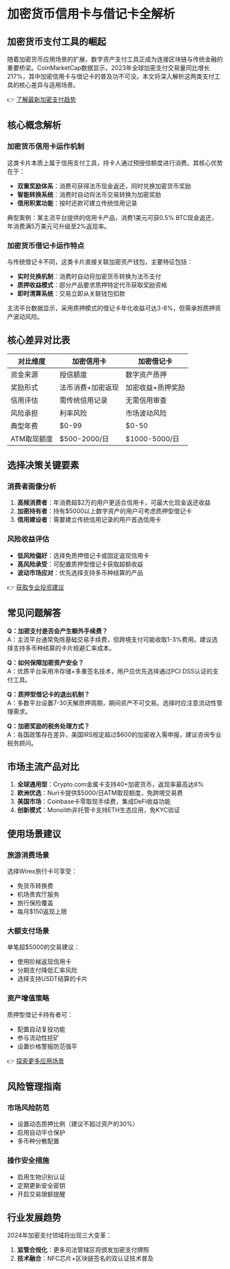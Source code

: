 # 加密货币信用卡与借记卡全解析

## 加密货币支付工具的崛起
随着加密货币应用场景的扩展，数字资产支付工具正成为连接区块链与传统金融的重要桥梁。CoinMarketCap数据显示，2023年全球加密支付交易量同比增长217%，其中加密信用卡与借记卡的普及功不可没。本文将深入解析这两类支付工具的核心差异与适用场景。

👉 [了解最新加密支付趋势](https://bit.ly/okx_welcome)

## 核心概念解析

### 加密货币信用卡运作机制
这类卡片本质上属于信用支付工具，持卡人通过预授信额度进行消费。其核心优势在于：
- **双重奖励体系**：消费可获得法币现金返还，同时兑换加密货币奖励
- **智能转换系统**：消费时自动将法币交易转换为加密奖励
- **信用积累功能**：按时还款可建立传统信用记录

典型案例：某主流平台提供的信用卡产品，消费1美元可获0.5% BTC现金返还，年消费满5万美元可升级至2%返现率。

### 加密货币借记卡运作特点
与传统借记卡不同，这类卡片直接关联加密资产钱包，主要特征包括：
- **实时兑换机制**：消费时自动将加密货币转换为法币支付
- **质押收益模式**：部分产品要求质押特定代币获取奖励资格
- **即时清算系统**：交易立即从关联钱包扣款

主流平台数据显示，采用质押模式的借记卡年化收益可达3-8%，但需承担质押资产波动风险。

## 核心差异对比表

| 对比维度        | 加密信用卡                | 加密借记卡                |
|-----------------|--------------------------|--------------------------|
| 资金来源        | 授信额度                 | 数字资产质押             |
| 奖励形式        | 法币消费+加密返现        | 加密收益+质押奖励        |
| 信用评估        | 需传统信用记录           | 无需信用审查             |
| 风险承担        | 利率风险                 | 市场波动风险             |
| 典型年费        | $0-99                    | $0-50                    |
| ATM取现额度     | $500-2000/日             | $1000-5000/日            |

## 选择决策关键要素

### 消费者画像分析
1. **高频消费者**：年消费超$2万的用户更适合信用卡，可最大化现金返还收益
2. **加密持有者**：持有$5000以上数字资产的用户可考虑质押型借记卡
3. **信用建设者**：需要建立传统信用记录的用户首选信用卡

### 风险收益评估
- **低风险偏好**：选择免质押借记卡或固定返现信用卡
- **高风险承受**：可配置质押型借记卡获取超额收益
- **波动市场应对**：优先选择支持多币种结算的产品

👉 [获取专业投资建议](https://bit.ly/okx_welcome)

## 常见问题解答

**Q：加密支付是否会产生额外手续费？**  
A：主流平台通常免除基础交易手续费，但跨境支付可能收取1-3%费用。建议选择支持多币种结算的卡片规避汇率成本。

**Q：如何保障加密资产安全？**  
A：优质平台采用冷存储+多重签名技术，用户应优先选择通过PCI DSS认证的支付工具。

**Q：质押型借记卡的退出机制？**  
A：多数平台设置7-30天解质押周期，期间资产不可交易。选择时应注意流动性管理需求。

**Q：加密奖励的税务处理方式？**  
A：各国政策存在差异，美国IRS规定超过$600的加密收入需申报，建议咨询专业税务顾问。

## 市场主流产品对比

1. **全球通用型**：Crypto.com金属卡支持40+加密货币，返现率最高达8%
2. **欧洲优选**：Nuri卡提供$5000/日ATM取现额度，免跨境交易费
3. **美国市场**：Coinbase卡零取现手续费，集成DeFi收益功能
4. **创新模式**：Monolith非托管卡支持ETH生态应用，免KYC验证

## 使用场景建议

### 旅游消费场景
选择Wirex旅行卡可享受：
- 免货币转换费
- 机场贵宾厅服务
- 旅行保险覆盖
- 每月$150返现上限

### 大额支付场景
单笔超$5000的交易建议：
- 使用阶梯返现信用卡
- 分期支付降低汇率风险
- 选择支持USDT结算的卡片

### 资产增值策略
质押型借记卡持有者可：
- 配置自动复投功能
- 参与流动性挖矿
- 设置价格警报防范强平

👉 [探索更多应用场景](https://bit.ly/okx_welcome)

## 风险管理指南

### 市场风险防范
- 设置动态质押比例（建议不超过资产的30%）
- 启用自动平仓保护
- 多币种分散配置

### 操作安全措施
- 启用生物识别认证
- 定期更新安全密钥
- 开启交易限额提醒

## 行业发展趋势
2024年加密支付领域将出现三大变革：
1. **监管合规化**：更多司法管辖区将颁发加密支付牌照
2. **技术融合**：NFC芯片+区块链签名的双认证技术普及